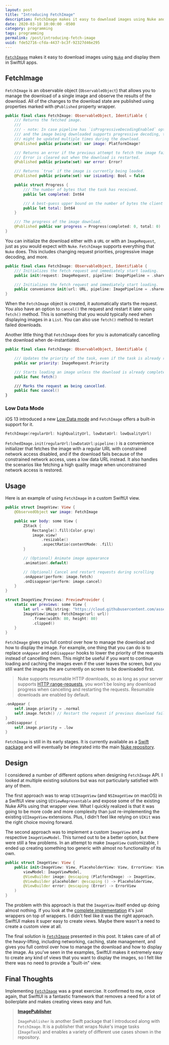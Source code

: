 ```yaml
---
layout: post
title: "Introducing FetchImage"
description: FetchImage makes it easy to download images using Nuke and display them in SwiftUI apps
date: 2020-03-18 10:00:00 -0500
category: programming
tags: programming
permalink: /post/introducing-fetch-image
uuid: fde52716-cfda-4437-bc3f-92327d46e295
---
```


[`FetchImage`](https://github.com/kean/FetchImage) makes it easy to download images using [`Nuke`](https://github.com/kean/Nuke) and display them in SwiftUI apps.

## FetchImage

`FetchImage` is an observable object (`ObservableObject`) that allows you to manage the download of a single image and observe the results of the download. All of the changes to the download state are published using properties marked with `@Published` property wrapper.

```swift
public final class FetchImage: ObservableObject, Identifiable {
    /// Returns the fetched image.
    ///
    /// - note: In case pipeline has `isProgressiveDecodingEnabled` option enabled
    /// and the image being downloaded supports progressive decoding, the `image`
    /// might be updated multiple times during the download.
    @Published public private(set) var image: PlatformImage?

    /// Returns an error if the previous attempt to fetch the image failed with an error.
    /// Error is cleared out when the download is restarted.
    @Published public private(set) var error: Error?

    /// Returns `true` if the image is currently being loaded.
    @Published public private(set) var isLoading: Bool = false

    public struct Progress {
        /// The number of bytes that the task has received.
        public let completed: Int64

        /// A best-guess upper bound on the number of bytes the client expects to send.
        public let total: Int64
    }

    /// The progress of the image download.
    @Published public var progress = Progress(completed: 0, total: 0)
}
```

You can initialize the download either with a `URL` or with an `ImageRequest`, just as you would expect with `Nuke`. `FetchImage` supports everything that `Nuke` does. This includes changing request priorities, progressive image decoding, and more.

```swift
public final class FetchImage: ObservableObject, Identifiable {
    /// Initializes the fetch request and immediately start loading.
    public init(request: ImageRequest, pipeline: ImagePipeline = .shared)

    /// Initializes the fetch request and immediately start loading.
    public convenience init(url: URL, pipeline: ImagePipeline = .shared)
}
```

When the `FetchImage` object is created, it automatically starts the request. You also have an option to `cancel()` the request and restart it later using `fetch()` method. This is something that you would typically need when displaying images in a `List`. You can also use `fetch()` method to restart failed downloads.

Another little thing that `FetchImage` does for you is automatically cancelling the download when de-instantiated.

```swift
public final class FetchImage: ObservableObject, Identifiable {

    /// Updates the priority of the task, even if the task is already running.
    public var priority: ImageRequest.Priority

	/// Starts loading an image unless the download is already completed successfully.
    public func fetch()

    /// Marks the request as being cancelled.
    public func cancel()
}
```

### Low Data Mode

iOS 13 introduced a new [Low Data mode](https://support.apple.com/en-us/HT210596) and `FetchImage` offers a built-in support for it.

```swift
FetchImage(regularUrl: highQualityUrl, lowDataUrl: lowQualityUrl)
```

`FetchedImage.init(regularUrl:lowDataUrl:pipeline:)` is a convenience initializer that fetches the image with a regular URL with constrained network access disabled, and if the download fails because of the constrained network access, uses a low data URL instead. It also handles the scenarios like fetching a high quality image when unconstrained network access is restored.

## Usage

Here is an example of using `FetchImage` in a custom SwiftUI view.

```swift
public struct ImageView: View {
    @ObservedObject var image: FetchImage

    public var body: some View {
        ZStack {
            Rectangle().fill(Color.gray)
            image.view?
                .resizable()
                .aspectRatio(contentMode: .fill)
        }

        // (Optional) Animate image appearance
        .animation(.default)

        // (Optional) Cancel and restart requests during scrolling
        .onAppear(perform: image.fetch)
        .onDisappear(perform: image.cancel)
    }
}

struct ImageView_Previews: PreviewProvider {
    static var previews: some View {
    	let url = URL(string: "https://cloud.githubusercontent.com/assets/1567433/9781817/ecb16e82-57a0-11e5-9b43-6b4f52659997.jpg")!
        ImageView(image: FetchImage(url: url))
            .frame(width: 80, height: 80)
            .clipped()
    }
}
```

`FetchImage` gives you full control over how to manage the download and how to display the image. For example, one thing that you can do is to replace `onAppear` and `onDisappear` hooks to lower the priority of the requests instead of cancelling them. This might be useful if you want to continue loading and caching the images even if the user leaves the screen, but you still want the images the are currently on screen to be downloaded first.

> Nuke supports resumable HTTP downloads, so as long as your server supports [HTTP range-requests](https://developer.mozilla.org/en-US/docs/Web/HTTP/Range_requests), you won't be losing any download progress when cancelling and restarting the requests. Resumable downloads are enabled by default.

```swift
.onAppear {
    self.image.priority = .normal
    self.image.fetch() // Restart the request if previous download failed
}
.onDisappear {
    self.image.priority = .low
}
```

`FetchImage` is still in its early stages. It is currently available as a [Swift package](https://github.com/kean/FetchImage) and will eventually be integrated into the main [Nuke repository](https://github.com/kean/Nuke).

## Design

I considered a number of different options when designing `FetchImage` API. I looked at multiple existing solutions but was not particularly satisfied with any of them.

The first approach was to wrap `UIImageView` (and `NSImageView` on macOS) in a SwiftUI view using `UIViewRepresentable` and expose some of the existing Nuke APIs using that wrapper view. What I quickly realized is that it was going to be more code and more complexity than just re-implementing the existing `UIImageView` extensions. Plus, I didn't feel like relying on `UIKit` was the right choice moving forward.

The second approach was to implement a custom `ImageView` and a respective `ImageViewModel`. This turned out to be a better option, but there were still a few problems. In an attempt to make `ImageView` customizable, I ended up creating something too generic with almost no functionality of its own.

```swift
public struct ImageView: View {
    public init<ImageView: View, PlaceholderView: View, ErrorView: View>(
        viewModel: ImageViewModel,
        @ViewBuilder image: @escaping (PlatformImage) -> ImageView,
        @ViewBuilder placeholder: @escaping () -> PlaceholderView,
        @ViewBuilder error: @escaping (Error) -> ErrorView
    ) 
}
```

The problem with this approach is that the `ImageView` itself ended up doing almost nothing. If you look at the [complete implementation](https://gist.github.com/kean/06dbb043b65c3a22b21a0adb1bee25d6) it's just wrappers on top of wrappers. I didn't feel like it was the right approach. SwiftUI makes it super easy to create views. Maybe there wasn't a need to create a custom view at all.

The final solution is [`FetchImage`](https://github.com/kean/FetchImage) presented in this post. It takes care of all of the heavy-lifting, including networking, caching, state management, and gives you full control over how to manage the download and how to display the image. As you've seen in the examples, SwiftUI makes it extremely easy to create any kind of views that you want to display the images, so I felt like there was no need to provide a "built-in" view.

## Final Thoughts

Implementing [`FetchImage`](https://github.com/kean/FetchImage) was a great exercise. It confirmed to me, once again, that SwiftUI is a fantastic framework that removes a need for a lot of boilerplate and makes creating views easy and fun.

> [**ImagePublisher**](https://github.com/kean/ImagePublisher)
>
> `ImagePublisher` is another Swift package that I introduced along with `FetchImage`. It is a publisher that wraps Nuke's image tasks (`ImageTask`) and enables a variety of different use cases shown in the repository.
